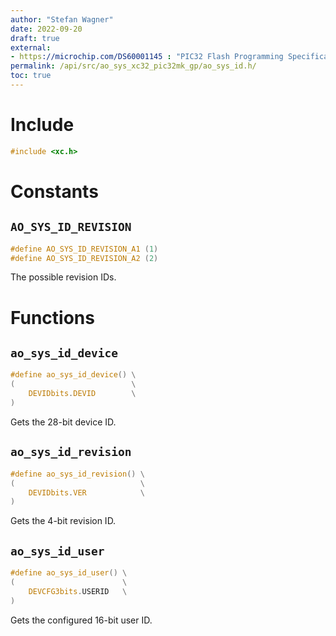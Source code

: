 ```yaml
---
author: "Stefan Wagner"
date: 2022-09-20
draft: true
external:
- https://microchip.com/DS60001145 : "PIC32 Flash Programming Specification"
permalink: /api/src/ao_sys_xc32_pic32mk_gp/ao_sys_id.h/
toc: true
---
```


# Include

```c
#include <xc.h>
```

# Constants

## `AO_SYS_ID_REVISION`

```c
#define AO_SYS_ID_REVISION_A1 (1)
#define AO_SYS_ID_REVISION_A2 (2)
```

The possible revision IDs.

# Functions

## `ao_sys_id_device`

```c
#define ao_sys_id_device() \
(                          \
    DEVIDbits.DEVID        \
)
```

Gets the 28-bit device ID.

## `ao_sys_id_revision`

```c
#define ao_sys_id_revision() \
(                            \
    DEVIDbits.VER            \
)
```

Gets the 4-bit revision ID.

## `ao_sys_id_user`

```c
#define ao_sys_id_user() \
(                        \
    DEVCFG3bits.USERID   \
)
```

Gets the configured 16-bit user ID.
